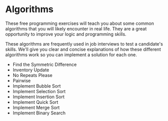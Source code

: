 # Algorithms

These free programming exercises will teach you about some common algorithms that you will likely encounter in real life. They are a great opportunity to improve your logic and programming skills.

These algorithms are frequently used in job interviews to test a candidate's skills. We'll give you clear and concise explanations of how these different algorithms work so you can implement a solution for each one.

- Find the Symmetric Difference
- Inventory Update
- No Repeats Please
- Pairwise
- Implement Bubble Sort
- Implement Selection Sort
- Implement Insertion Sort
- Implement Quick Sort
- Implement Merge Sort
- Implement Binary Search
